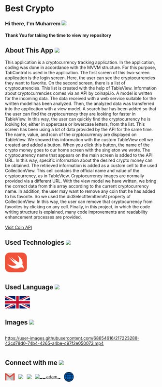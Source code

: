 # Best Crypto
### Hi there, I'm Muharrem <img src = "https://raw.githubusercontent.com/MartinHeinz/MartinHeinz/master/wave.gif" width = "42"> 
#### Thank You for taking the time to view my repository 

## <h2> About This App <img src = "https://c.tenor.com/JsoERRQcZqYAAAAi/thumbs-up-joypixels.gif" width = "42"></h2>
This application is a cryptocurrency tracking application. In the application, coding was done in accordance with the MVVM structure. For this purpose, TabControl is used in the application. The first screen of this two-screen application is the login screen. Here, the user can see the cryptocurrencies they want to favorite. On the second screen, there is a list of cryptocurrencies. This list is created with the help of TableView. Information about cryptocurrencies comes via an API by coinapi.io. A model is written for the incoming data. The data received with a web service suitable for the written model has been analyzed. Then, the analyzed data was transferred into the application with a view model. A search bar has been added so that the user can find the cryptocurrency they are looking for faster in TableView. In this way, the user can quickly find the cryptocurrency he is looking for, either in uppercase or lowercase letters, from the list. This screen has been using a lot of data provided by the API for the same time. The name, value, and icon of the cryptocurrency are displayed on TableView. We showed this information with the custom TableView cell we created and added a button. When you click this button, the name of the crypto money goes to our home screen with the singleton we wrote. The cryptocurrency name that appears on the main screen is added to the API URL. In this way, specific information about the desired crypto money can be obtained. The retrieved information is added as a custom cell to the used CollectionView. This cell contains the official name and value of the cryptocurrency, as in TableView. Cryptocurrency images are normally provided via a different URL. With the view model we have written, we bring the correct data from this array according to the current cryptocurrency name. In addition, the user may want to remove any coin that he has added to his favorite. So we used the didSelectItemItemAt property of CollectionView. In this way, the user can remove that cryptocurrency from favorites by clicking on any cell. Finally, in this project, in which the code writing structure is explained, many code improvements and readability enhancement processes are provided.<br><br>
<a href="https://www.coinapi.io" target="_blank">Visit Coin API</a><br>


<h2> Used Technologies <img src = "https://media2.giphy.com/media/QssGEmpkyEOhBCb7e1/giphy.gif?cid=ecf05e47a0n3gi1bfqntqmob8g9aid1oyj2wr3ds3mg700bl&rid=giphy.gif" width = "42"> </h2>
<div class="row">
      <div class="column">
<img width ='72px' src 
     ='https://raw.githubusercontent.com/MuharremKoroglu/MuharremKoroglu/main/swift-icon.svg'>
  </div>
</div>

<h2> Used Language <img src = "https://media.giphy.com/media/Zd6jPg8hcp4Q3vrvjo/giphy.gif" width = "42"> </h2>
<div class="row">
      <div class="column">
<img width ='82px' src 
     ='https://raw.githubusercontent.com/MuharremKoroglu/Bitcoin/main/Flag_of_the_United_Kingdom.svg'>
  </div>
</div>

<h2> Images <img src = "https://media2.giphy.com/media/psneItdLMpWy36ejfA/source.gif" width = "62"> </h2>
  <div class="column">





https://user-images.githubusercontent.com/68854616/217223288-43cd78d0-74b4-4265-a4be-c97f2e050073.mp4










  </div>
<h2> Connect with me <img src='https://raw.githubusercontent.com/ShahriarShafin/ShahriarShafin/main/Assets/handshake.gif' width="100"> </h2>
<a href = 'mailto:muharremkoroglu245@gmail.com'> <img align="center" width = '32px' align= 'center' src="https://raw.githubusercontent.com/MuharremKoroglu/MuharremKoroglu/main/gmail-logo-2561.svg"/></a> &nbsp;
<a href = 'https://www.linkedin.com/in/muharremkoroglu/'> <img align="center" width = '32px' align= 'center' src="https://raw.githubusercontent.com/rahulbanerjee26/githubAboutMeGenerator/main/icons/linked-in-alt.svg"/></a> &nbsp;
<a href = 'https://muharremkoroglu.medium.com/'> <img align="center" width = '32px' align= 'center' src="https://raw.githubusercontent.com/rahulbanerjee26/githubAboutMeGenerator/main/icons/medium.svg"/></a> &nbsp;
<a href="https://www.instagram.com/m.koroglu99/" target="blank"><img align="center" src="https://raw.githubusercontent.com/rahuldkjain/github-profile-readme-generator/master/src/images/icons/Social/instagram.svg" alt="_._.adam._"  width="32px" align= 'center' /></a> &nbsp;
<a href = 'https://synta-x.com/'> <img align="center" width = '32px' align= 'center' src="https://raw.githubusercontent.com/MuharremKoroglu/MuharremKoroglu/main/internet-svgrepo-com%20(2).svg"/></a> &nbsp;

























